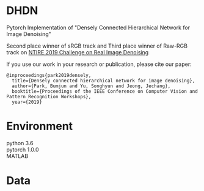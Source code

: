 # DHDN
Pytorch Implementation of "Densely Connected Hierarchical Network for Image Denoising"

Second place winner of sRGB track and Third place winner of Raw-RGB track on [NTIRE 2019 Challenge on Real Image Denoising](http://openaccess.thecvf.com/content_CVPRW_2019/papers/NTIRE/Abdelhamed_NTIRE_2019_Challenge_on_Real_Image_Denoising_Methods_and_Results_CVPRW_2019_paper.pdf)

If you use our work in your research or publication, please cite our paper:

```
@inproceedings{park2019densely,
  title={Densely connected hierarchical network for image denoising},
  author={Park, Bumjun and Yu, Songhyun and Jeong, Jechang},
  booktitle={Proceedings of the IEEE Conference on Computer Vision and Pattern Recognition Workshops},
  year={2019}
```

# Environment
python 3.6    
pytorch 1.0.0    
MATLAB

# Data
